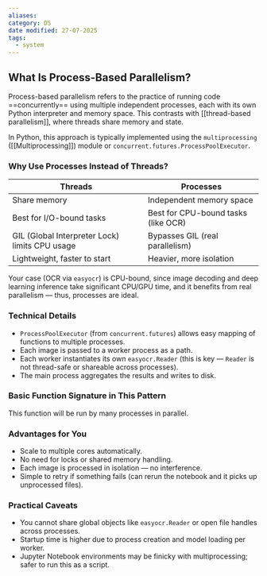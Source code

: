 ```yaml
---
aliases: 
category: DS
date modified: 27-07-2025
tags:
  - system
---
```

## What Is Process-Based Parallelism?

Process-based parallelism refers to the practice of running code ==concurrently== using multiple independent processes, each with its own Python interpreter and memory space. This contrasts with [[thread-based parallelism]], where threads share memory and state.

In Python, this approach is typically implemented using the `multiprocessing` ([[Multiprocessing]]) module or `concurrent.futures.ProcessPoolExecutor`.

### Why Use Processes Instead of Threads?

| Threads                                        | Processes                           |
| ---------------------------------------------- | ----------------------------------- |
| Share memory                                   | Independent memory space            |
| Best for I/O-bound tasks                       | Best for CPU-bound tasks (like OCR) |
| GIL (Global Interpreter Lock) limits CPU usage | Bypasses GIL (real parallelism)     |
| Lightweight, faster to start                   | Heavier, more isolation             |

Your case (OCR via `easyocr`) is CPU-bound, since image decoding and deep learning inference take significant CPU/GPU time, and it benefits from real parallelism — thus, processes are ideal.
### Technical Details

* `ProcessPoolExecutor` (from `concurrent.futures`) allows easy mapping of functions to multiple processes.
* Each image is passed to a worker process as a path.
* Each worker instantiates its own `easyocr.Reader` (this is key — `Reader` is not thread-safe or shareable across processes).
* The main process aggregates the results and writes to disk.

### Basic Function Signature in This Pattern

This function will be run by many processes in parallel.
### Advantages for You

* Scale to multiple cores automatically.
* No need for locks or shared memory handling.
* Each image is processed in isolation — no interference.
* Simple to retry if something fails (can rerun the notebook and it picks up unprocessed files).
### Practical Caveats

* You cannot share global objects like `easyocr.Reader` or open file handles across processes.
* Startup time is higher due to process creation and model loading per worker.
* Jupyter Notebook environments may be finicky with multiprocessing; safer to run this as a script.
